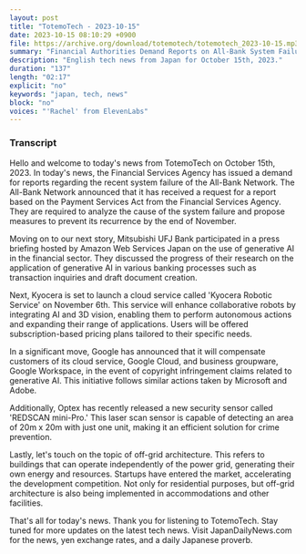 ```yaml
---
layout: post
title: "TotemoTech - 2023-10-15"
date: 2023-10-15 08:10:29 +0900
file: https://archive.org/download/totemotech/totemotech_2023-10-15.mp3
summary: "Financial Authorities Demand Reports on All-Bank System Failure and Mitsubishi UFJ Bank's AI Development, & more…"
description: "English tech news from Japan for October 15th, 2023."
duration: "137"
length: "02:17"
explicit: "no"
keywords: "japan, tech, news"
block: "no"
voices: "'Rachel' from ElevenLabs"
---
```


### Transcript

Hello and welcome to today's news from TotemoTech on October 15th, 2023. In today's news, the Financial Services Agency has issued a demand for reports regarding the recent system failure of the All-Bank Network. The All-Bank Network announced that it has received a request for a report based on the Payment Services Act from the Financial Services Agency. They are required to analyze the cause of the system failure and propose measures to prevent its recurrence by the end of November.

Moving on to our next story, Mitsubishi UFJ Bank participated in a press briefing hosted by Amazon Web Services Japan on the use of generative AI in the financial sector. They discussed the progress of their research on the application of generative AI in various banking processes such as transaction inquiries and draft document creation.

Next, Kyocera is set to launch a cloud service called 'Kyocera Robotic Service' on November 6th. This service will enhance collaborative robots by integrating AI and 3D vision, enabling them to perform autonomous actions and expanding their range of applications. Users will be offered subscription-based pricing plans tailored to their specific needs.

In a significant move, Google has announced that it will compensate customers of its cloud service, Google Cloud, and business groupware, Google Workspace, in the event of copyright infringement claims related to generative AI. This initiative follows similar actions taken by Microsoft and Adobe.

Additionally, Optex has recently released a new security sensor called 'REDSCAN mini-Pro.' This laser scan sensor is capable of detecting an area of 20m x 20m with just one unit, making it an efficient solution for crime prevention.

Lastly, let's touch on the topic of off-grid architecture. This refers to buildings that can operate independently of the power grid, generating their own energy and resources. Startups have entered the market, accelerating the development competition. Not only for residential purposes, but off-grid architecture is also being implemented in accommodations and other facilities.

That's all for today's news. Thank you for listening to TotemoTech. Stay tuned for more updates on the latest tech news.   Visit JapanDailyNews.com for the news, yen exchange rates, and a daily Japanese proverb.
